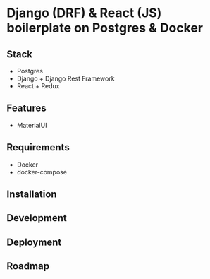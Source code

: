 # Django (DRF) & React (JS) boilerplate on Postgres & Docker

## Stack

- Postgres
- Django + Django Rest Framework
- React + Redux

## Features

- MaterialUI

## Requirements

- Docker
- docker-compose

## Installation

## Development

## Deployment

## Roadmap
